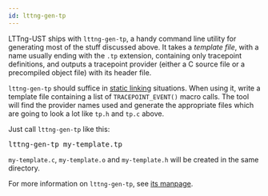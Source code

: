 ```yaml
---
id: lttng-gen-tp
---
```


LTTng-UST ships with `lttng-gen-tp`, a handy command line utility for
generating most of the stuff discussed above. It takes a _template file_,
with a name usually ending with the `.tp` extension, containing only
tracepoint definitions, and outputs a tracepoint provider (either a C
source file or a precompiled object file) with its header file.

`lttng-gen-tp` should suffice in [static linking](#doc-static-linking)
situations. When using it, write a template file containing a list of
`TRACEPOINT_EVENT()` macro calls. The tool will find the provider names
used and generate the appropriate files which are going to look a lot
like `tp.h` and `tp.c` above.

Just call `lttng-gen-tp` like this:

<pre class="term">
lttng-gen-tp my-template.tp
</pre>

`my-template.c`, `my-template.o` and `my-template.h` will be created
in the same directory.

For more information on `lttng-gen-tp`, see
<a href="/man/1/lttng-gen-tp" class="ext">its manpage</a>.
